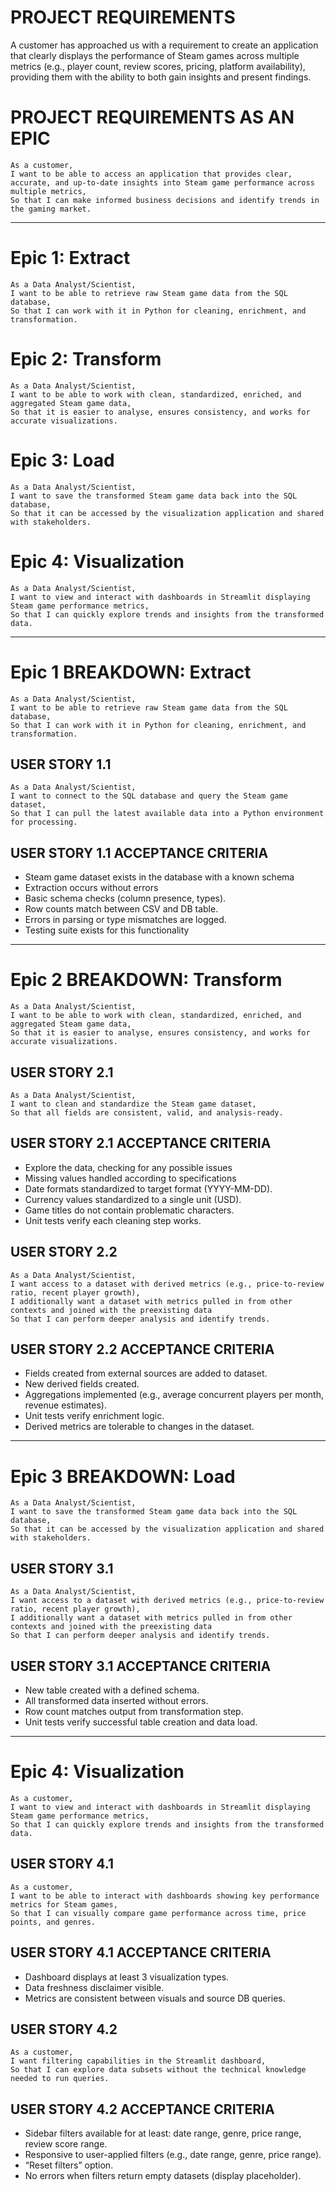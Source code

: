 # PROJECT REQUIREMENTS
A customer has approached us with a requirement to create an application that clearly displays the performance of Steam games across multiple metrics (e.g., player count, review scores, pricing, platform availability), providing them with the ability to both gain insights and present findings.

# PROJECT REQUIREMENTS AS AN EPIC
```
As a customer,
I want to be able to access an application that provides clear, accurate, and up-to-date insights into Steam game performance across multiple metrics,
So that I can make informed business decisions and identify trends in the gaming market.
```

---

# Epic 1: Extract

```
As a Data Analyst/Scientist,
I want to be able to retrieve raw Steam game data from the SQL database,
So that I can work with it in Python for cleaning, enrichment, and transformation.
```

# Epic 2: Transform
```
As a Data Analyst/Scientist,
I want to be able to work with clean, standardized, enriched, and aggregated Steam game data,
So that it is easier to analyse, ensures consistency, and works for accurate visualizations.
```

# Epic 3: Load
```
As a Data Analyst/Scientist,
I want to save the transformed Steam game data back into the SQL database,
So that it can be accessed by the visualization application and shared with stakeholders.
```

# Epic 4: Visualization
```
As a Data Analyst/Scientist,
I want to view and interact with dashboards in Streamlit displaying Steam game performance metrics,
So that I can quickly explore trends and insights from the transformed data.
```

---

# Epic 1 BREAKDOWN: Extract

```
As a Data Analyst/Scientist,
I want to be able to retrieve raw Steam game data from the SQL database,
So that I can work with it in Python for cleaning, enrichment, and transformation.
```

## USER STORY 1.1

```
As a Data Analyst/Scientist,
I want to connect to the SQL database and query the Steam game dataset,
So that I can pull the latest available data into a Python environment for processing.
```

## USER STORY 1.1 ACCEPTANCE CRITERIA
* Steam game dataset exists in the database with a known schema
* Extraction occurs without errors
* Basic schema checks (column presence, types).
* Row counts match between CSV and DB table.
* Errors in parsing or type mismatches are logged.
* Testing suite exists for this functionality

---

# Epic 2 BREAKDOWN: Transform

```
As a Data Analyst/Scientist,
I want to be able to work with clean, standardized, enriched, and aggregated Steam game data,
So that it is easier to analyse, ensures consistency, and works for accurate visualizations.
```

## USER STORY 2.1

```
As a Data Analyst/Scientist,
I want to clean and standardize the Steam game dataset,
So that all fields are consistent, valid, and analysis-ready.
```

## USER STORY 2.1 ACCEPTANCE CRITERIA
* Explore the data, checking for any possible issues
* Missing values handled according to specifications
* Date formats standardized to target format (YYYY-MM-DD).
* Currency values standardized to a single unit (USD).
* Game titles do not contain problematic characters.
* Unit tests verify each cleaning step works.

## USER STORY 2.2

```
As a Data Analyst/Scientist,
I want access to a dataset with derived metrics (e.g., price-to-review ratio, recent player growth),
I additionally want a dataset with metrics pulled in from other contexts and joined with the preexisting data
So that I can perform deeper analysis and identify trends.
```

## USER STORY 2.2 ACCEPTANCE CRITERIA
* Fields created from external sources are added to dataset.
* New derived fields created.
* Aggregations implemented (e.g., average concurrent players per month, revenue estimates).
* Unit tests verify enrichment logic.
* Derived metrics are tolerable to changes in the dataset.

---

# Epic 3 BREAKDOWN: Load
```
As a Data Analyst/Scientist,
I want to save the transformed Steam game data back into the SQL database,
So that it can be accessed by the visualization application and shared with stakeholders.
```

## USER STORY 3.1

```
As a Data Analyst/Scientist,
I want access to a dataset with derived metrics (e.g., price-to-review ratio, recent player growth),
I additionally want a dataset with metrics pulled in from other contexts and joined with the preexisting data
So that I can perform deeper analysis and identify trends.
```

## USER STORY 3.1 ACCEPTANCE CRITERIA
* New table created with a defined schema.
* All transformed data inserted without errors.
* Row count matches output from transformation step.
* Unit tests verify successful table creation and data load.

---

# Epic 4: Visualization
```
As a customer,
I want to view and interact with dashboards in Streamlit displaying Steam game performance metrics,
So that I can quickly explore trends and insights from the transformed data.
```

## USER STORY 4.1

```
As a customer,
I want to be able to interact with dashboards showing key performance metrics for Steam games,
So that I can visually compare game performance across time, price points, and genres.
```

## USER STORY 4.1 ACCEPTANCE CRITERIA
* Dashboard displays at least 3 visualization types.
* Data freshness disclaimer visible.
* Metrics are consistent between visuals and source DB queries.


## USER STORY 4.2

```
As a customer,
I want filtering capabilities in the Streamlit dashboard,
So that I can explore data subsets without the technical knowledge needed to run queries.
```

## USER STORY 4.2 ACCEPTANCE CRITERIA
* Sidebar filters available for at least: date range, genre, price range, review score range.
* Responsive to user-applied filters (e.g., date range, genre, price range).
* “Reset filters” option.
* No errors when filters return empty datasets (display placeholder).